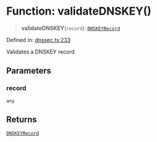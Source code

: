 # Function: validateDNSKEY()

> **validateDNSKEY**(`record`): [`DNSKEYRecord`](../interfaces/DNSKEYRecord.md)

Defined in: [dnssec.ts:233](https://github.com/Nick2bad4u/dnsValidator/blob/main/src/dnssec.ts#L233)

Validates a DNSKEY record

## Parameters

### record

`any`

## Returns

[`DNSKEYRecord`](../interfaces/DNSKEYRecord.md)
